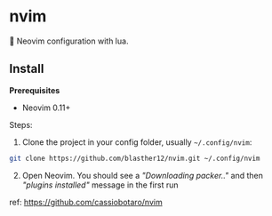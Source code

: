 # nvim

🌙 Neovim configuration with lua.

## Install

**Prerequisites**

- Neovim 0.11+

Steps:

1. Clone the project in your config folder, usually `~/.config/nvim`:

```bash
git clone https://github.com/blasther12/nvim.git ~/.config/nvim
```

2. Open Neovim. You should see a _"Downloading packer.."_ and then _"plugins installed"_ message in the first run

ref: https://github.com/cassiobotaro/nvim
